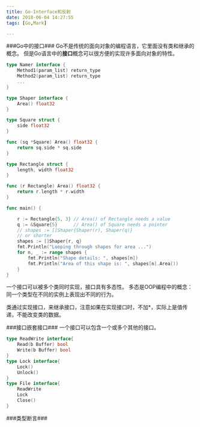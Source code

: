 ```yaml
---
title: Go-Interface和反射
date: 2018-06-04 14:27:55
tags: [Go,Mark]

---
```


###Go中的接口###
Go不是传统的面向对象的编程语言，它里面没有类和继承的概念。
但是Go语言中的**接口**概念可以很方便的实现许多面向对象的特性。
```go
type Namer interface {
    Method1(param_list) return_type
    Method2(param_list) return_type
    ...
}
```
<!--more-->
```go
type Shaper interface {
	Area() float32
}

type Square struct {
	side float32
}

func (sq *Square) Area() float32 {
	return sq.side * sq.side
}

type Rectangle struct {
	length, width float32
}

func (r Rectangle) Area() float32 {
	return r.length * r.width
}

func main() {

	r := Rectangle{5, 3} // Area() of Rectangle needs a value
	q := &Square{5}      // Area() of Square needs a pointer
	// shapes := []Shaper{Shaper(r), Shaper(q)}
	// or shorter
	shapes := []Shaper{r, q}
	fmt.Println("Looping through shapes for area ...")
	for n, _ := range shapes {
		fmt.Println("Shape details: ", shapes[n])
		fmt.Println("Area of this shape is: ", shapes[n].Area())
	}
}
```
一个接口可以被多个类同时实现，接口具有多态性。
多态是OOP编程中的概念：同一个类型在不同的实例上表现出不同的行为。

类通过实现接口，来继承接口，注意如果在实现接口时，不加*，实际上是值传递，不能改变类的数据。

###接口嵌套接口###
一个接口可以包含一个或多个其他的接口。
```go
type ReadWrite interface{
	Read(b Buffer) bool
	Write(b Buffer) bool
}
type Lock interface{
	Lock()
	Unlock()
}
type File interface{
	ReadWrite
	Lock
	Close()
}
```
###类型断言###
